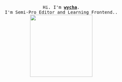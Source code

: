 <p align="center">
  <br>
  <samp>
    Hi. I'm <b><a rel="nofollow noopener noreferrer" target="_blank" href="https://wycha.com/">wycha</a></b>.
    <br>I'm Semi-Pro Editor and Learning Frontend..<br>

</samp>

  <img src="" width="200"/>
  <br><img src="" /><br>

</p>
